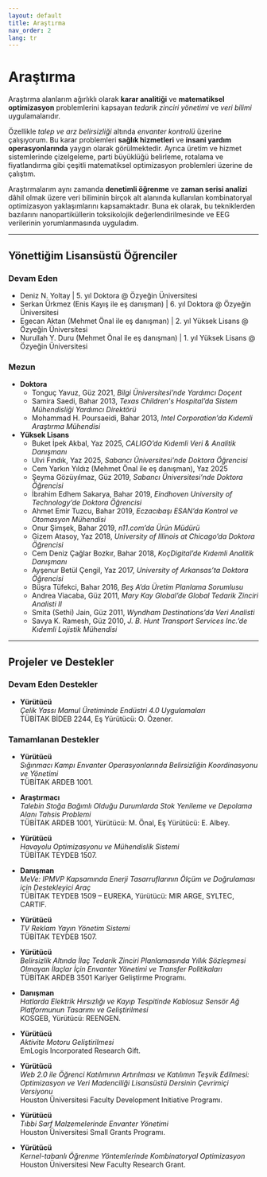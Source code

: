 ```yaml
---
layout: default
title: Araştırma
nav_order: 2
lang: tr
---
```

# Araştırma

Araştırma alanlarım ağırlıklı olarak **karar analitiği** ve **matematiksel optimizasyon** problemlerini kapsayan _tedarik zinciri yönetimi_ ve _veri bilimi_ uygulamalarıdır.  

Özellikle _talep ve arz belirsizliği_ altında _envanter kontrolü_ üzerine çalışıyorum. Bu karar problemleri **sağlık hizmetleri** ve **insani yardım operasyonlarında** yaygın olarak görülmektedir. Ayrıca üretim ve hizmet sistemlerinde çizelgeleme, parti büyüklüğü belirleme, rotalama ve fiyatlandırma gibi çeşitli matematiksel optimizasyon problemleri üzerine de çalıştım.  

Araştırmalarım aynı zamanda **denetimli öğrenme** ve **zaman serisi analizi** dâhil olmak üzere veri biliminin birçok alt alanında kullanılan kombinatoryal optimizasyon yaklaşımlarını kapsamaktadır. Buna ek olarak, bu tekniklerden bazılarını nanopartiküllerin toksikolojik değerlendirilmesinde ve EEG verilerinin yorumlanmasında uyguladım.  

---

## Yönettiğim Lisansüstü Öğrenciler

### Devam Eden

* Deniz N. Yoltay \| 5. yıl Doktora @ Özyeğin Üniversitesi
* Serkan Ürkmez (Enis Kayış ile eş danışman) \| 6. yıl Doktora @ Özyeğin Üniversitesi
* Egecan Aktan (Mehmet Önal ile eş danışman) \| 2. yıl Yüksek Lisans @ Özyeğin Üniversitesi
* Nurullah Y. Duru (Mehmet Önal ile eş danışman) \| 1. yıl Yüksek Lisans @ Özyeğin Üniversitesi

### Mezun

- **Doktora**
    - Tonguç Yavuz, Güz 2021, _Bilgi Üniversitesi’nde Yardımcı Doçent_
    - Samira Saedi, Bahar 2013, _Texas Children's Hospital’da Sistem Mühendisliği Yardımcı Direktörü_
    - Mohammad H. Poursaeidi, Bahar 2013, _Intel Corporation’da Kıdemli Araştırma Mühendisi_
- **Yüksek Lisans**
    - Buket İpek Akbal, Yaz 2025, _CALIGO’da Kıdemli Veri & Analitik Danışmanı_
    - Ulvi Fındık, Yaz 2025, _Sabancı Üniversitesi’nde Doktora Öğrencisi_
    - Cem Yarkın Yıldız (Mehmet Önal ile eş danışman), Yaz 2025
    - Şeyma Gözüyılmaz, Güz 2019, _Sabancı Üniversitesi’nde Doktora Öğrencisi_
    - İbrahim Edhem Sakarya, Bahar 2019, _Eindhoven University of Technology’de Doktora Öğrencisi_
    - Ahmet Emir Tuzcu, Bahar 2019, _Eczacıbaşı ESAN’da Kontrol ve Otomasyon Mühendisi_
    - Onur Şimşek, Bahar 2019, _n11.com’da Ürün Müdürü_
    - Gizem Atasoy, Yaz 2018, _University of Illinois at Chicago’da Doktora Öğrencisi_
    - Cem Deniz Çağlar Bozkır, Bahar 2018, _KoçDigital’de Kıdemli Analitik Danışmanı_
    - Ayşenur Betül Çengil, Yaz 2017, _University of Arkansas’ta Doktora Öğrencisi_
    - Büşra Tüfekci, Bahar 2016, _Beş A’da Üretim Planlama Sorumlusu_
    - Andrea Viacaba, Güz 2011, _Mary Kay Global’de Global Tedarik Zinciri Analisti II_
    - Smita (Sethi) Jain, Güz 2011, _Wyndham Destinations’da Veri Analisti_
    - Savya K. Ramesh, Güz 2010, _J. B. Hunt Transport Services Inc.’de Kıdemli Lojistik Mühendisi_

---

## Projeler ve Destekler

### Devam Eden Destekler

* **Yürütücü**  
_Çelik Yassı Mamul Üretiminde Endüstri 4.0 Uygulamaları_  
TÜBİTAK BİDEB 2244, Eş Yürütücü: O. Özener.

### Tamamlanan Destekler

* **Yürütücü**  
_Sığınmacı Kampı Envanter Operasyonlarında Belirsizliğin Koordinasyonu ve Yönetimi_  
TÜBİTAK ARDEB 1001.

* **Araştırmacı**  
_Talebin Stoğa Bağımlı Olduğu Durumlarda Stok Yenileme ve Depolama Alanı Tahsis Problemi_  
TÜBİTAK ARDEB 1001, Yürütücü: M. Önal, Eş Yürütücü: E. Albey.

* **Yürütücü**  
_Havayolu Optimizasyonu ve Mühendislik Sistemi_  
TÜBİTAK TEYDEB 1507.

* **Danışman**  
_MeVe: IPMVP Kapsamında Enerji Tasarruflarının Ölçüm ve Doğrulaması için Destekleyici Araç_  
TÜBİTAK TEYDEB 1509 – EUREKA, Yürütücü: MIR ARGE, SYLTEC, CARTIF.

* **Yürütücü**  
_TV Reklam Yayın Yönetim Sistemi_  
TÜBİTAK TEYDEB 1507.

* **Yürütücü**  
_Belirsizlik Altında İlaç Tedarik Zinciri Planlamasında Yıllık Sözleşmesi Olmayan İlaçlar İçin Envanter Yönetimi ve Transfer Politikaları_  
TÜBİTAK ARDEB 3501 Kariyer Geliştirme Programı.

* **Danışman**  
_Hatlarda Elektrik Hırsızlığı ve Kayıp Tespitinde Kablosuz Sensör Ağ Platformunun Tasarımı ve Geliştirilmesi_  
KOSGEB, Yürütücü: REENGEN.

* **Yürütücü**  
_Aktivite Motoru Geliştirilmesi_  
EmLogis Incorporated Research Gift.

* **Yürütücü**  
_Web 2.0 ile Öğrenci Katılımının Artırılması ve Katılımın Teşvik Edilmesi: Optimizasyon ve Veri Madenciliği Lisansüstü Dersinin Çevrimiçi Versiyonu_  
Houston Üniversitesi Faculty Development Initiative Programı.

* **Yürütücü**  
_Tıbbi Sarf Malzemelerinde Envanter Yönetimi_  
Houston Üniversitesi Small Grants Programı.

* **Yürütücü**  
_Kernel-tabanlı Öğrenme Yöntemlerinde Kombinatoryal Optimizasyon_  
Houston Üniversitesi New Faculty Research Grant.